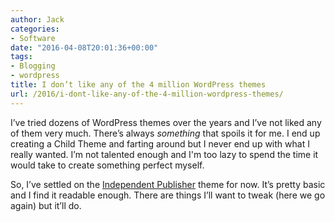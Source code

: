 ```yaml
---
author: Jack
categories:
- Software
date: "2016-04-08T20:01:36+00:00"
tags:
- Blogging
- wordpress
title: I don’t like any of the 4 million WordPress themes
url: /2016/i-dont-like-any-of-the-4-million-wordpress-themes/
---
```


I’ve tried dozens of WordPress themes over the years and I’ve not liked any of them very much. There’s always _something_ that spoils it for me. I end up creating a Child Theme and farting around but I never end up with what I really wanted. I’m not talented enough and I'm too lazy to spend the time it would take to create something perfect myself. 

So, I’ve settled on the [Independent Publisher][1] theme for now. It’s pretty basic and I find it readable enough. There are things I’ll want to tweak (here we go again) but it’ll do.

 [1]: http://independentpublisher.me/
